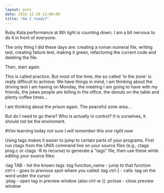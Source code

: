 ```yaml
---
layout: post
date: 2015-12-10 12:00:00 
title: "Am I ready?"
---
```


Ruby Kata performance at 8th light is counting down. I am a bit nervous to do it in front of everyone. 

The only thing I did these days are: creating a roman numeral file, writing test, creating failure test, making it green, refactoring the current code and deleting the file.

Then, start again.

This is called practice. But most of the time, the so called 'in the zone' is really difficult to achieve. We have things in mind, I am thinking about the driving test I am having on Monday, the meeting I am going to have with my friends, the jokes people are telling in the office, the donuts on the table and plenty coffee times...

I am thinking about the prison again. The peaceful zone area...

But do I need to go there? Who is actually in control? It is ourselves, it should not be the enviroment. 

#Vim learning today
*not sure I will remember this one right now*

Using tags makes it easier to jump to certain parts of your programs. First run ctags from the UNIX command line on your source files (e.g., ctags prog.c or ctags -R to recurse) to generate a "tags" file, then use these while editing your source files:

 :tag TAB            - list the known tags
 :tag function_name  - jump to that function
 ctrl-t   - goes to previous spot where you called :tag
 ctrl-]   - calls :tag on the word under the cursor        
 :ptag    - open tag in preview window (also ctrl-w })
 :pclose  - close preview window
